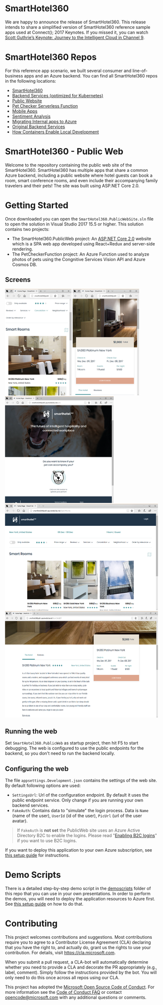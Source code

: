 # SmartHotel360

We are happy to announce the release of SmartHotel360. This release intends to share a simplified version of SmartHotel360 reference sample apps used at Connect(); 2017 Keynotes. If you missed it, you can watch <a href="https://channel9.msdn.com/Events/Connect/2017/K100">Scott Guthrie’s Keynote: Journey to the Intelligent Cloud in Channel 9</a>.

# SmartHotel360 Repos
For this reference app scenario, we built several consumer and line-of-business apps and an Azure backend. You can find all SmartHotel360 repos in the following locations:

* [SmartHotel360 ](https://github.com/Microsoft/SmartHotel360)
* [Backend Services (optimized for Kubernetes)](https://github.com/Microsoft/SmartHotel360-AKS-DevSpaces-Demo)
* [Public Website](https://github.com/Microsoft/SmartHotel360-public-web)
* [Pet Checker Serverless Function](https://github.com/Microsoft/SmartHotel360-PetCheckerFunction)
* [Mobile Apps](https://github.com/Microsoft/SmartHotel360-mobile-desktop-apps)
* [Sentiment Analysis](https://github.com/Microsoft/SmartHotel360-Sentiment-Analysis-App)
* [Migrating Internal apps to Azure](https://github.com/Microsoft/SmartHotel360-internal-booking-apps)
* [Original Backend Services](https://github.com/Microsoft/SmartHotel360-Azure-backend)
* [How Containers Enable Local Development](https://github.com/microsoft/SmartHotel360-ContainersForLocalDev)

# SmartHotel360 - Public Web 
Welcome to the repository containing the public web site of the SmartHotel360. SmartHotel360 has multiple apps that share a common Azure backend, including a public website where hotel guests can book a room, smart conference rooms, and even include their accompanying family travelers and their pets! The site was built using ASP.NET Core 2.0. 

# Getting Started

Once downloaded you can open the `SmartHotel360.PublicWebSite.sln` file to open the solution in Visual Studio 2017 15.5 or higher. This solution contains two projects:

* The SmartHotel360.PublicWeb project: An [ASP.NET Core 2.0](www.dot.net) website which is a SPA web app developed using React+Redux and server-side rendering.
* The PetCheckerFunction project: An Azure Function used to analyze photos of pets using the Congnitive Services Vision API and Azure Cosmos DB.

## Screens
<img src="./doc/screen2.png" Height="350" />
<img src="./doc/screen4.png" Height="350" />
<img src="./doc/screen3.png" Height="350" />
<img src="./doc/screen1.png" Height="350" />
<img src="./doc/screen5.png" Height="350" />

## Running the web

Set `SmartHotel360.PublicWeb` as startup project, then hit F5 to start debugging. The web is configured to use the public endpoints for the backend, so you don't need to run the backend locally. 

## Configuring the web

The file `appsettings.Development.json` contains the settings of the web site. By default following options are used:

* `SettingsUrl`: Url of the configuration endpoint. By default it uses the public endpoint service. Only change if you are running your own backend services.
* `FakeAuth`: Contains data to "simulate" the login process. Data is `Name` (name of the user), `UserId` (id of the user), `PicUrl` (url of the user avatar).

> If `FakeAuth` is **not set** the PublicWeb site uses an Azure Active Directory B2C to enable the logins. Please read "[Enabling B2C logins](./doc/b2c.md)" if you want to use B2C logins.

If you want to deploy this application to your own Azure subscription, see [this setup guide](./doc/demo-setup.md) for instructions. 

# Demo Scripts
There is a detailed step-by-step demo script in the [demoscripts](./demoscripts/) folder of this repo that you can use in your own presentations. In order to perform the demos, you will need to deploy the application resources to Azure first. See [this setup guide](./doc/demo-setup.md) on how to do that. 

# Contributing

This project welcomes contributions and suggestions.  Most contributions require you to agree to a
Contributor License Agreement (CLA) declaring that you have the right to, and actually do, grant us
the rights to use your contribution. For details, visit https://cla.microsoft.com.

When you submit a pull request, a CLA-bot will automatically determine whether you need to provide
a CLA and decorate the PR appropriately (e.g., label, comment). Simply follow the instructions
provided by the bot. You will only need to do this once across all repos using our CLA.

This project has adopted the [Microsoft Open Source Code of Conduct](https://opensource.microsoft.com/codeofconduct/).
For more information see the [Code of Conduct FAQ](https://opensource.microsoft.com/codeofconduct/faq/) or
contact [opencode@microsoft.com](mailto:opencode@microsoft.com) with any additional questions or comments.
